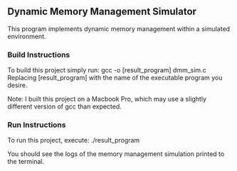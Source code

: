 Dynamic Memory Management Simulator
-----------------------------------
This program implements dynamic memory management within a simulated environment.

### Build Instructions
To build this project simply run: gcc -o [result_program] dmm_sim.c Replacing [result_program] with the name of the executable program you desire.

Note: I built this project on a Macbook Pro, which may use a slightly different version of gcc than expected.

### Run Instructions
To run this project, execute: ./result_program

You should see the logs of the memory management simulation printed to the terminal.
